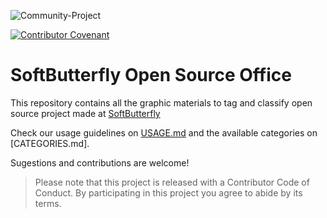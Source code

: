 ![Community-Project](https://gitlab.com/softbutterfly/open-source/open-source-office/-/raw/master/banners/softbutterfly-open-source--banner--community-project.png)

[![Contributor Covenant](https://img.shields.io/badge/Contributor%20Covenant-v2.0%20adopted-ff69b4.svg)](code_of_conduct.md)

# SoftButterfly Open Source Office

This repository contains all the graphic materials to tag and classify open source project made at [SoftButterfly]

Check our usage guidelines on [USAGE.md] and the available categories on [CATEGORIES.md].

Sugestions and contributions are welcome!

> Please note that this project is released with a Contributor Code of Conduct. By participating in this project you agree to abide by its terms.

[SoftButterfly]: https://softbutterfly.io/
[USAGE.md]: USAGE.md
[CATALOG.md]: CATALOG.md
